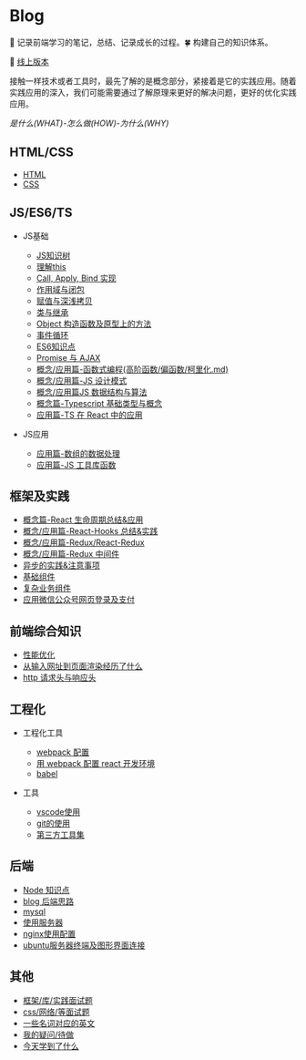 # Blog

:seedling: 记录前端学习的笔记，总结、记录成长的过程。:four_leaf_clover: 构建自己的知识体系。

:whale: [线上版本](https:xblcity.com)

接触一样技术或者工具时，最先了解的是概念部分，紧接着是它的实践应用。随着实践应用的深入，我们可能需要通过了解原理来更好的解决问题，更好的优化实践应用。

*是什么(WHAT)-怎么做(HOW)-为什么(WHY)*

## HTML/CSS

- [HTML](https://github.com/xblcity/blog/blob/master/html-css/html.md)
- [CSS](https://github.com/xblcity/blog/blob/master/html-css/css.md)

## JS/ES6/TS

- JS基础

  - [JS知识树](https://github.com/xblcity/blog/blob/master/js-base/summary.md)
  - [理解this](https://github.com/xblcity/blog/blob/master/js-base/this.md)
  - [Call, Apply, Bind 实现](https://github.com/xblcity/blog/blob/master/js-base/call.md)
  - [作用域与闭包](https://github.com/xblcity/blog/blob/master/js-base/scope-closures.md)
  - [赋值与深浅拷贝](https://github.com/xblcity/blog/blob/master/js-base/copy.md)
  - [类与继承](https://github.com/xblcity/blog/blob/master/js-base/inherit.md)
  - [Object 构造函数及原型上的方法](https://github.com/xblcity/blog/blob/master/js-base/object-methods.md)
  - [事件循环](https://github.com/xblcity/blog/blob/master/js-base/eventloop.md)
  - [ES6知识点](https://github.com/xblcity/blog/blob/master/js-base/es6.md)
  - [Promise 与 AJAX](https://github.com/xblcity/blog/blob/master/js-base/promise.md)
  - [概念/应用篇-函数式编程(高阶函数/偏函数/柯里化.md)](https://github.com/xblcity/blog/blob/master/js-base/func-program.md)
  - [概念/应用篇-JS 设计模式](https://github.com/xblcity/blog/blob/master/js-base/design-mode.md)
  - [概念/应用篇JS 数据结构与算法](https://github.com/xblcity/blog/blob/master/js-base/algorithm.md)
  - [概念篇-Typescript 基础类型与概念](https://github.com/xblcity/blog/blob/master/js-base/ts-basic.md)
  - [应用篇-TS 在 React 中的应用](https://github.com/xblcity/blog/blob/master/js-base/ts-react.md)

- JS应用

  - [应用篇-数组的数据处理](https://github.com/xblcity/blog/blob/master/js-practice/array.md)
  - [应用篇-JS 工具库函数](https://github.com/xblcity/blog/blob/master/js-practice/utils.md)

## 框架及实践

  - [概念篇-React 生命周期总结&应用](https://github.com/xblcity/blog/blob/master/react/lifecycle.md)
  - [概念/应用篇-React-Hooks 总结&实践](https://github.com/xblcity/blog/blob/master/react/react-hooks.md)
  - [概念/应用篇-Redux/React-Redux](https://github.com/xblcity/blog/blob/master/react/redux.md)
  - [概念/应用篇-Redux 中间件](https://github.com/xblcity/blog/blob/master/react/redux-middleware.md)
  - [异步的实践&注意事项](https://github.com/xblcity/blog/blob/master/react/async.md)
  - [基础组件](https://github.com/xblcity/blog/blob/master/react/basic-co.md)
  - [复杂业务组件](https://github.com/xblcity/blog/blob/master/react/complex-co.md)
  - [应用微信公众号网页登录及支付](https://github.com/xblcity/blog/blob/master/library/wx-web.md)

## 前端综合知识

- [性能优化](https://github.com/xblcity/blog/blob/master/fe-system/performance.md)
- [从输入网址到页面渲染经历了什么](https://github.com/xblcity/blog/blob/master/fe-system/render.md)
- [http 请求头与响应头](https://github.com/xblcity/blog/blob/master/fe-system/http-message.md)

## 工程化

- 工程化工具

  - [webpack 配置](https://github.com/xblcity/blog/blob/master/fe-engineering/webpack-config.md)
  - [用 webpack 配置 react 开发环境](https://github.com/xblcity/blog/blob/master/fe-engineering/webpack-react.md)
  - [babel](https://github.com/xblcity/blog/blob/master/fe-engineering/babel.md)

- 工具

  - [vscode使用](https://github.com/xblcity/blog/blob/master/fe-engineering/vs.md)
  - [git的使用](https://github.com/xblcity/blog/blob/master/fe-engineering/git.md)
  - [第三方工具集](https://github.com/xblcity/blog/blob/master/fe-engineering/tool.md)

## 后端

  - [Node 知识点](https://github.com/xblcity/blog/blob/master/backend/little-points.md)
  - [blog 后端思路](https://github.com/xblcity/blog/blob/master/backend/blog.md)
  - [mysql](https://github.com/xblcity/blog/blob/master/backend/mysql.md)
  - [使用服务器](https://github.com/xblcity/blog/blob/master/backend/server.md)
  - [nginx使用配置](https://github.com/xblcity/blog/blob/master/backend/nginx.md)
  - [ubuntu服务器终端及图形界面连接](https://github.com/xblcity/blog/blob/master/backend/ubuntu.md)

## 其他

  - [框架/库/实践面试题](https://github.com/xblcity/blog/blob/master/others/lib-interview.md)
  - [css/网络/等面试题](https://github.com/xblcity/blog/blob/master/others/other-interview.md)
  - [一些名词对应的英文](https://github.com/xblcity/blog/blob/master/others/words.md)
  - [我的疑问/待做](https://github.com/xblcity/blog/blob/master/others/questions.md)
  - [今天学到了什么](https://github.com/xblcity/blog/blob/master/others/today.md)

